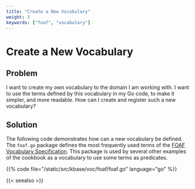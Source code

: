 ```yaml
---
title: "Create a New Vocabulary"
weight: 3
keywords: ["foaf", "vocabulary"]
---
```


# Create a New Vocabulary

## Problem

I want to create my own vocabulary to the domain I am working with.
I want to use the terms defined by this vocabulary in my Go code, to make it simpler, and more readable.
How can I create and register such a new vocabulary?

## Solution

The following code demonstrates how can a new vocabulary be defined.
The `foaf.go` package defines the most frequently used terms of the [FOAF Vocabulary Specification](http://xmlns.com/foaf/spec/).
This package is used by several other examples of the cookbook as a vocabulary to use some terms as predicates.

{{% code file="/static/src/kbase/voc/foaf/foaf.go" language="go" %}}

{{< seealso >}}

